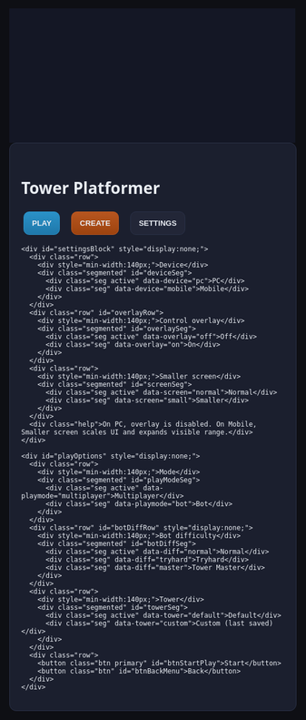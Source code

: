 <!DOCTYPE html>
<html lang="en">
<head>
  <meta charset="UTF-8" />
  <title>Tower Platformer — Complete Updated Build</title>
  <style>
    :root {
      --bg: #0e0f14;
      --canvas: #141725;
      --panel: #1b1f2e;
      --border: #2a3147;
      --text: #e9edf3;
      --muted: #94a3b8;
      --mc-size: 84px;
      --panel-width: 860px;
      --panel-scale: 1;
      --ui-shift-x: 0px;
    }
    html, body { margin:0; height:100%; background:var(--bg); color:var(--text); font-family: ui-sans-serif, system-ui, -apple-system, Segoe UI, Roboto, Arial; overflow:hidden; }
    canvas { display:block; margin:0 auto; background:var(--canvas); transform-origin:center top; }

    .ui-layer { position:fixed; inset:0; display:grid; place-items:center; pointer-events:none; }
    .panel {
      pointer-events:auto; background:var(--panel); border:1px solid var(--border); border-radius:12px; padding:20px;
      width:var(--panel-width); max-width:calc(100% - 40px); max-height:80vh; overflow-y:auto;
      transform:scale(var(--panel-scale)); transform-origin:left top;
      position:relative; left:var(--ui-shift-x);
    }
    .btn { background:#222637; border:1px solid var(--border); color:var(--text); border-radius:10px; padding:12px 14px; font-weight:600; cursor:pointer; margin:4px; }
    .btn:hover { background:#2a3147; }
    .btn.primary { background:linear-gradient(180deg,#2a91c7,#1f78aa); border-color:#2a91c7; }
    .btn.warn { background:linear-gradient(180deg,#b7561f,#9d430f); border-color:#b7561f; }
    .btn.danger { background:linear-gradient(180deg,#c63e3e,#a93131); border-color:#c63e3e; }
    .segmented { display:flex; gap:8px; flex-wrap:wrap; }
    .seg { background:#222637; border:1px solid var(--border); color:var(--text); padding:10px 12px; border-radius:8px; cursor:pointer; }
    .seg.active { background:#2a3147; border-color:#3b4767; }
    .row { display:flex; gap:12px; align-items:center; margin:12px 0; flex-wrap:wrap; }

    .toolbar {
      position:fixed; left:16px; top:16px; display:flex; gap:8px; background:#141725cc; border:1px solid #242a3c;
      border-radius:10px; padding:8px; z-index:10; backdrop-filter: blur(4px);
      transform:scale(var(--panel-scale));
      transform-origin:left top;
      left:calc(16px + var(--ui-shift-x));
    }
    .tool { background:#222637; border:1px solid var(--border); color:#d7deea; padding:8px 12px; border-radius:8px; cursor:pointer; }
    .tool.active { background:#2a3147; border-color:#3b4767; }
    .hint {
      position:fixed; right:16px; top:16px; background:#141725cc; color:#cfe2ff; border:1px solid #242a3c;
      padding:8px 12px; border-radius:10px; backdrop-filter: blur(4px); pointer-events:none; z-index:10;
    }

    .mobile-controls { position:fixed; inset:0; pointer-events:none; }
    .mc-btn {
      position:absolute; width:var(--mc-size); height:var(--mc-size); border-radius:50%;
      background: radial-gradient(circle at 30% 30%, #2a3147, #181b26 60%);
      border:1px solid #3b4767; box-shadow: inset 0 6px 12px rgba(0,0,0,0.4), 0 2px 8px rgba(0,0,0,0.4);
      pointer-events:auto; display:flex; align-items:center; justify-content:center; color:#cfe2ff; font-weight:700; font-size:24px;
      user-select:none;
      transform:scale(var(--panel-scale));
      transform-origin:left bottom;
      left:calc(var(--ui-shift-x) + 0px);
    }
    .mc-btn:active { filter:brightness(1.2); }

    .banner {
      position:fixed; top:16px; left:50%; transform:translateX(-50%);
      background:#112; color:#ffd700; padding:10px 16px; border:1px solid #334; border-radius:10px; font: 16px monospace;
      display:none; z-index:20;
    }
  </style>
</head>
<body>
<canvas id="gameCanvas" width="1024" height="480"></canvas>
<div class="banner" id="finishBanner"></div>

<!-- Menu -->
<div class="ui-layer" id="menuLayer">
  <div class="panel">
    <h1>Tower Platformer</h1>
    <div class="row">
      <button class="btn primary" id="btnPlay">PLAY</button>
      <button class="btn warn" id="btnCreate">CREATE</button>
      <button class="btn" id="btnSettings">SETTINGS</button>
    </div>

    <div id="settingsBlock" style="display:none;">
      <div class="row">
        <div style="min-width:140px;">Device</div>
        <div class="segmented" id="deviceSeg">
          <div class="seg active" data-device="pc">PC</div>
          <div class="seg" data-device="mobile">Mobile</div>
        </div>
      </div>
      <div class="row" id="overlayRow">
        <div style="min-width:140px;">Control overlay</div>
        <div class="segmented" id="overlaySeg">
          <div class="seg active" data-overlay="off">Off</div>
          <div class="seg" data-overlay="on">On</div>
        </div>
      </div>
      <div class="row">
        <div style="min-width:140px;">Smaller screen</div>
        <div class="segmented" id="screenSeg">
          <div class="seg active" data-screen="normal">Normal</div>
          <div class="seg" data-screen="small">Smaller</div>
        </div>
      </div>
      <div class="help">On PC, overlay is disabled. On Mobile, Smaller screen scales UI and expands visible range.</div>
    </div>

    <div id="playOptions" style="display:none;">
      <div class="row">
        <div style="min-width:140px;">Mode</div>
        <div class="segmented" id="playModeSeg">
          <div class="seg active" data-playmode="multiplayer">Multiplayer</div>
          <div class="seg" data-playmode="bot">Bot</div>
        </div>
      </div>
      <div class="row" id="botDiffRow" style="display:none;">
        <div style="min-width:140px;">Bot difficulty</div>
        <div class="segmented" id="botDiffSeg">
          <div class="seg active" data-diff="normal">Normal</div>
          <div class="seg" data-diff="tryhard">Tryhard</div>
          <div class="seg" data-diff="master">Tower Master</div>
        </div>
      </div>
      <div class="row">
        <div style="min-width:140px;">Tower</div>
        <div class="segmented" id="towerSeg">
          <div class="seg active" data-tower="default">Default</div>
          <div class="seg" data-tower="custom">Custom (last saved)</div>
        </div>
      </div>
      <div class="row">
        <button class="btn primary" id="btnStartPlay">Start</button>
        <button class="btn" id="btnBackMenu">Back</button>
      </div>
    </div>
  </div>
</div>

<!-- Editor toolbar -->
<div class="toolbar" id="editorToolbar" style="display:none;">
  <div class="tool active" data-tool="platform">Platform</div>
  <div class="tool" data-tool="lava">Lava</div>
  <div class="tool" id="rotateBtn">Rotate</div>
  <div class="tool" id="playtestBtn">Playtest</div>
  <div class="tool" id="clearBtn">Clear</div>
  <div class="tool" id="saveBtn">Save</div>
  <div class="tool" id="loadBtn">Load</div>
  <div class="tool danger" id="exitCreateBtn">Exit</div>
</div>
<div class="hint" id="editorHint" style="display:none;">Create: click to place, drag to move. WASD to pan. Spawn and Finish pad are movable. Rotate toggles 90°.</div>

<!-- Mobile controls -->
<div class="mobile-controls" id="mobileControls" style="display:none;">
  <!-- Player 1 -->
  <div class="mc-btn" id="mcP1Left" style="left: 26px; bottom: 28px;">◀</div>
  <div class="mc-btn" id="mcP1Right" style="left: 126px; bottom: 28px;">▶</div>
  <div class="mc-btn" id="mcP1Jump" style="left: 76px; bottom: 118px;">⤒</div>
  <div class="mc-btn" id="mcP1Down" style="left: 76px; bottom: 200px; display:none;">▼</div>
  <!-- Player 2 (hidden when bot or in create/playtest) -->
  <div class="mc-btn" id="mcP2Left" style="right: 126px; bottom: 28px;">◀</div>
  <div class="mc-btn" id="mcP2Right" style="right: 26px; bottom: 28px;">▶</div>
  <div class="mc-btn" id="mcP2Jump" style="right: 76px; bottom: 118px;">⤒</div>
</div>

<script>
/* ==== CONFIG ==== */
const CANVAS_WIDTH = 1024;
const CANVAS_HEIGHT = 480;
const VIEW_WIDTH = CANVAS_WIDTH / 2;
const VIEW_HEIGHT = CANVAS_HEIGHT;
const WORLD_WIDTH = 1600;
const WORLD_HEIGHT = 2400;

let renderScale = 1;

/* ==== STATE ==== */
let mode = "menu"; // "menu" | "play" | "create" | "playtest"
let deviceType = "pc"; // "pc" | "mobile"
let overlayEnabled = false;
let screenMode = "normal"; // "normal" | "small"
let playMode = "multiplayer"; // "multiplayer" | "bot"
let botDifficulty = "normal"; // "normal" | "tryhard" | "master"
let towerSelection = "default"; // "default" | "custom"
let currentSplitMode = "merged";
let gridSnap = 20;
let rotateMode = false;

let startTimeP1 = null;
let startTimeP2 = null;
let finished = false;
const finishBanner = document.getElementById("finishBanner");

/* ==== INPUT ==== */
const keys = {};
window.addEventListener("keydown", e => keys[e.code] = true);
window.addEventListener("keyup", e => keys[e.code] = false);

/* ==== UI HOOKUP ==== */
const menuLayer = document.getElementById("menuLayer");
const btnPlay = document.getElementById("btnPlay");
const btnSettings = document.getElementById("btnSettings");
const btnCreate = document.getElementById("btnCreate");
const settingsBlock = document.getElementById("settingsBlock");
const playOptions = document.getElementById("playOptions");
const btnStartPlay = document.getElementById("btnStartPlay");
const btnBackMenu = document.getElementById("btnBackMenu");

function segmentedInit(segEl, value, attr, onChange) {
  [...segEl.children].forEach(ch => {
    ch.classList.toggle("active", ch.getAttribute(attr) === value);
    ch.addEventListener("click", () => {
      [...segEl.children].forEach(n => n.classList.remove("active"));
      ch.classList.add("active");
      onChange(ch.getAttribute(attr));
      syncMobileControls();
    });
  });
}
const deviceSeg = document.getElementById("deviceSeg");
const overlaySeg = document.getElementById("overlaySeg");
const overlayRow = document.getElementById("overlayRow");
const screenSeg = document.getElementById("screenSeg");
const playModeSeg = document.getElementById("playModeSeg");
const botDiffSeg = document.getElementById("botDiffSeg");
const botDiffRow = document.getElementById("botDiffRow");
const towerSeg = document.getElementById("towerSeg");

segmentedInit(deviceSeg, deviceType, "data-device", v => {
  deviceType = v;
  if (deviceType === "pc") {
    overlayEnabled = false;
    [...overlaySeg.children].forEach(n => n.classList.remove("active"));
    overlaySeg.querySelector('[data-overlay="off"]').classList.add("active");
    overlayRow.style.display = "none";
  } else {
    overlayRow.style.display = "flex";
  }
  applyScreenScale();
});
segmentedInit(overlaySeg, overlayEnabled ? "on" : "off", "data-overlay", v => overlayEnabled = (v === "on"));
segmentedInit(screenSeg, screenMode, "data-screen", v => { screenMode = v; applyScreenScale(); });
segmentedInit(playModeSeg, playMode, "data-playmode", v => {
  playMode = v;
  botDiffRow.style.display = (playMode === "bot") ? "flex" : "none";
});
segmentedInit(botDiffSeg, botDifficulty, "data-diff", v => botDifficulty = v);
segmentedInit(towerSeg, towerSelection, "data-tower", v => towerSelection = v);

btnPlay.addEventListener("click", () => {
  playOptions.style.display = "block";
  settingsBlock.style.display = "none";
});
btnBackMenu.addEventListener("click", () => {
  playOptions.style.display = "none";
});
btnSettings.addEventListener("click", () => {
  settingsBlock.style.display = settingsBlock.style.display === "none" ? "block" : "none";
  playOptions.style.display = "none";
});
btnStartPlay.addEventListener("click", () => {
  loadActiveLevel(towerSelection);
  mode = "play";
  menuLayer.style.display = "none";
  editorToolbar.style.display = "none";
  editorHint.style.display = "none";
  resetPlayersToSpawn();
  finished = false;
  startTimeP1 = Date.now();
  startTimeP2 = (playMode === "multiplayer" || playMode === "bot") ? Date.now() : null;
  syncMobileControls();
});
btnCreate.addEventListener("click", () => {
  startCreateFresh();
});

/* ==== MOBILE CONTROLS ==== */
const mcLayer = document.getElementById("mobileControls");
const mcP1Left = document.getElementById("mcP1Left");
const mcP1Right = document.getElementById("mcP1Right");
const mcP1Jump = document.getElementById("mcP1Jump");
const mcP1Down = document.getElementById("mcP1Down");
const mcP2Left = document.getElementById("mcP2Left");
const mcP2Right = document.getElementById("mcP2Right");
const mcP2Jump = document.getElementById("mcP2Jump");

function bindPress(btn, codes) {
  const down = e => { e.preventDefault(); codes.forEach(code => keys[code] = true); };
  const up = e => { e.preventDefault(); codes.forEach(code => keys[code] = false); };
  btn.addEventListener("touchstart", down, { passive:false });
  btn.addEventListener("touchend", up, { passive:false });
  btn.addEventListener("mousedown", down);
  window.addEventListener("mouseup", up);
}
bindPress(mcP1Left, ["KeyA"]);
bindPress(mcP1Right, ["KeyD"]);
bindPress(mcP1Jump, ["KeyW"]);
bindPress(mcP1Down, ["KeyS"]);
bindPress(mcP2Left, ["ArrowLeft"]);
bindPress(mcP2Right, ["ArrowRight"]);
bindPress(mcP2Jump, ["ArrowUp"]);

function syncMobileControls() {
  const showOverlay = (deviceType === "mobile" && overlayEnabled && mode !== "menu");
  mcLayer.style.display = showOverlay ? "block" : "none";

  const hideP2 = (mode === "create" || (mode === "play" && playMode === "bot") || mode === "playtest");
  mcP2Left.style.display = hideP2 ? "none" : "block";
  mcP2Right.style.display = hideP2 ? "none" : "block";
  mcP2Jump.style.display = hideP2 ? "none" : "block";

  mcP1Down.style.display = (mode === "create") ? "block" : "none";
}

function applyScreenScale() {
  const root = document.documentElement;
  const canvas = document.getElementById("gameCanvas");
  if (deviceType === "mobile" && screenMode === "small") {
    renderScale = 0.85;
    root.style.setProperty("--mc-size", "64px");
    root.style.setProperty("--panel-width", "720px");
    root.style.setProperty("--panel-scale", "0.9");
    root.style.setProperty("--ui-shift-x", "20px");
    canvas.style.transform = "scale(0.9)";
  } else if (screenMode === "small") {
    renderScale = 1.0;
    root.style.setProperty("--mc-size", "72px");
    root.style.setProperty("--panel-width", "780px");
    root.style.setProperty("--panel-scale", "0.95");
    root.style.setProperty("--ui-shift-x", "0px");
    canvas.style.transform = "scale(0.95)";
  } else {
    renderScale = 1.0;
    root.style.setProperty("--mc-size", "84px");
    root.style.setProperty("--panel-width", "860px");
    root.style.setProperty("--panel-scale", "1");
    root.style.setProperty("--ui-shift-x", "0px");
    canvas.style.transform = "scale(1)";
  }
}

/* ==== UTILS ==== */
function clamp(val, min, max) { return Math.max(min, Math.min(val, max)); }
function rectsCollide(a, b) {
  // Handle rotated objects by approximating bounding box (simple toggle rot90)
  const ax = a.rot90 ? a.x - a.height : a.x;
  const ay = a.rot90 ? a.y : a.y;
  const aw = a.rot90 ? a.height : a.width;
  const ah = a.rot90 ? a.width : a.height;
  const bx = b.rot90 ? b.x - b.height : b.x;
  const by = b.rot90 ? b.y : b.y;
  const bw = b.rot90 ? b.height : b.width;
  const bh = b.rot90 ? b.width : b.height;

  return (ax < bx + bw && ax + aw > bx && ay < by + bh && ay + ah > by);
}
function snap(v, s) { return s ? Math.round(v / s) * s : v; }
function timeFmt(ms) {
  const total = Math.floor(ms / 1000);
  const h = Math.floor(total / 3600);
  const m = Math.floor((total % 3600) / 60);
  const s = total % 60;
  const pad = n => String(n).padStart(2, "0");
  return `${pad(h)}:${pad(m)}:${pad(s)}`;
}

/* ==== PLAYER ==== */
class Player {
  constructor(x, y, color, controls) {
    this.x = x; this.y = y; this.width = 36; this.height = 48;
    this.color = color; this.controls = controls;
    this.vx = 0; this.vy = 0; this.onGround = false; this.dead = false;
    this.isBot = false;
    this.lastSafe = { x, y };
  }
  get rect() { return { x: this.x, y: this.y, width: this.width, height: this.height }; }

  update(platforms, lavas) {
    if (this.isBot) this.botLogic(platforms, lavas);
    else {
      let move = 0;
      if (keys[this.controls.left]) move -= 1;
      if (keys[this.controls.right]) move += 1;
      this.vx = move * 5.2;
      if (this.onGround && keys[this.controls.jump]) { this.vy = -14.2; this.onGround = false; }
    }

    this.vy += 0.8; if (this.vy > 18) this.vy = 18;

    // Horizontal
    this.x += this.vx;
    for (const p of platforms) {
      if (rectsCollide(this.rect, p)) {
        if (this.vx > 0) this.x = (p.rot90 ? (p.x - p.height) : p.x) - this.width;
        else if (this.vx < 0) this.x = (p.rot90 ? (p.x - p.height) : p.x) + (p.rot90 ? p.height : p.width);
      }
    }

    // Vertical
    const prevY = this.y;
    this.y += this.vy; this.onGround = false;
    for (const p of platforms) {
      if (rectsCollide(this.rect, p)) {
        const ph = p.rot90 ? p.width : p.height;
        const py = p.y;
        if (this.vy > 0) { this.y = py - this.height; this.vy = 0; this.onGround = true; this.lastSafe = { x: this.x, y: this.y }; }
        else if (this.vy < 0) { this.y = py + ph; this.vy = 0; }
      }
    }

    for (const l of lavas) { if (rectsCollide(this.rect, l)) this.dead = true; }
    if (this.y > WORLD_HEIGHT) this.dead = true;
  }

  botLogic(platforms, lavas) {
    const cfg = {
      speed: (botDifficulty === "normal" ? 5.0 : botDifficulty === "tryhard" ? 5.8 : 6.2),
      jumpV: -14.2,
      arcX: (botDifficulty === "master" ? 180 : botDifficulty === "tryhard" ? 150 : 130),
      arcY: (botDifficulty === "master" ? 140 : botDifficulty === "tryhard" ? 120 : 110),
    };

    // Recover toward last safe if falling
    if (!this.onGround && this.vy > 12) {
      const dirBack = Math.sign(this.lastSafe.x - this.x);
      this.vx = dirBack * cfg.speed;
      return;
    }

    // Ground
    let ground = null;
    const feetY = this.y + this.height + 2;
    for (const p of platforms) {
      const py = p.y, ph = p.rot90 ? p.width : p.height, px = p.rot90 ? (p.x - p.height) : p.x, pw = p.rot90 ? p.height : p.width;
      const onTop = (feetY >= py - 2 && feetY <= py + 10);
      const midX = this.x + this.width / 2;
      if (onTop && midX >= px && midX <= px + pw) { ground = { x:px, y:py, w:pw }; break; }
    }

    // Target platform selection: above and closer to finish
    const goalX = finishPad.x + finishPad.width / 2;
    const dirToGoal = Math.sign(goalX - (this.x + this.width / 2));
    let candidate = null, bestScore = -Infinity;
    for (const p of platforms) {
      const px = p.rot90 ? (p.x - p.height) : p.x;
      const pw = p.rot90 ? p.height : p.width;
      const py = p.y;

      if (py >= this.y + this.height - 6) continue; // only above
      const dx = (dirToGoal > 0) ? (px - this.x) : (this.x - (px + pw));
      if (dx < -20 || dx > cfg.arcX + 80) continue;
      const dy = (this.y - py);
      if (dy > cfg.arcY + 60) continue;

      const centerDistGoal = Math.abs((px + pw / 2) - goalX);
      const score = -centerDistGoal - dy * 0.6;
      if (score > bestScore) { bestScore = score; candidate = { x:px, y:py, w:pw }; }
    }

    // Lava avoidance
    const aheadRect = { x: this.x + (dirToGoal > 0 ? this.width + 6 : -12), y: this.y + this.height - 8, width: 14, height: 14 };
    const lavaAhead = lavas.some(l => rectsCollide(aheadRect, l));

    this.vx = dirToGoal * cfg.speed;

    const nearEdge = ground ? (
      (dirToGoal > 0 && this.x + this.width > ground.x + ground.w - 6) ||
      (dirToGoal < 0 && this.x < ground.x + 6)
    ) : true;

    const shouldJump = (this.onGround && (lavaAhead || nearEdge || !!candidate));
    if (shouldJump) { this.vy = cfg.jumpV; this.onGround = false; }
  }

  draw(ctx) {
    ctx.save();
    // Body gradient for quality
    const grd = ctx.createLinearGradient(this.x, this.y, this.x, this.y + this.height);
    grd.addColorStop(0, this.color); grd.addColorStop(1, "#0c0f14");
    ctx.fillStyle = grd; ctx.strokeStyle = "#0a0d12"; ctx.lineWidth = 2;
    ctx.fillRect(this.x, this.y, this.width, this.height);
    ctx.strokeRect(this.x+0.5, this.y+0.5, this.width-1, this.height-1);
    // Eyes
    ctx.fillStyle = "#fff";
    ctx.fillRect(this.x + 7, this.y + 12, 8, 8);
    ctx.fillRect(this.x + 21, this.y + 12, 8, 8);
    ctx.fillStyle = "#364a63";
    ctx.fillRect(this.x + 10, this.y + 16, 3, 3);
    ctx.fillRect(this.x + 24, this.y + 16, 3, 3);
    ctx.restore();
  }
}

/* ==== WORLD (FUN, POSSIBLE OBBY) ==== */
const persistentFloor = { x: 0, y: 2350, width: 1600, height: 50, floor: true };
const defaultSpawn = { x: 60, y: persistentFloor.y - 48, width: 28, height: 32 };
const defaultFinishPad = { x: 1460, y: 620, width: 100, height: 24 };

let platforms = [];
let lavas = [];
let spawnMarker = { ...defaultSpawn };
let finishPad = { ...defaultFinishPad };

// Reachable staircase floors with alternating tint
const defaultPlatforms = [
  { ...persistentFloor },
  // Floor 1 (near floor)
  { x: 120, y: 2300, width: 180, height: 20, tint: 1 },
  { x: 320, y: 2230, width: 160, height: 20, tint: 1 },
  { x: 540, y: 2160, width: 160, height: 20, tint: 1 },
  { x: 760, y: 2090, width: 160, height: 20, tint: 1 },
  { x: 980, y: 2020, width: 160, height: 20, tint: 1 },
  // Floor 2
  { x: 240, y: 1880, width: 160, height: 20, tint: 2 },
  { x: 480, y: 1810, width: 160, height: 20, tint: 2 },
  { x: 740, y: 1740, width: 160, height: 20, tint: 2 },
  { x: 1000, y: 1670, width: 160, height: 20, tint: 2 },
  // Floor 3
  { x: 300, y: 1540, width: 160, height: 20, tint: 1 },
  { x: 580, y: 1470, width: 160, height: 20, tint: 1 },
  { x: 860, y: 1400, width: 160, height: 20, tint: 1 },
  // Floor 4 near finish
  { x: 360, y: 1280, width: 160, height: 20, tint: 2 },
  { x: 660, y: 1200, width: 160, height: 20, tint: 2 },
  { x: 980, y: 1120, width: 160, height: 20, tint: 2 },
  { x: 1260, y: 1040, width: 160, height: 20, tint: 2 },
  { x: 1360, y: 900, width: 180, height: 20, tint: 1 },
  { x: 1430, y: 760, width: 160, height: 20, tint: 1 },
];
const defaultLava = [
  { x: 500, y: 2338, width: 60, height: 12 },
  { x: 820, y: 2088, width: 60, height: 12 },
  { x: 1060, y: 1668, width: 60, height: 12 },
  { x: 1380, y: 748, width: 60, height: 12 },
];

function ensureFloor() {
  const hasFloor = platforms.some(p => p.x === persistentFloor.x && p.y === persistentFloor.y && p.width === persistentFloor.width && p.height === persistentFloor.height);
  if (!hasFloor) platforms.unshift({ ...persistentFloor });
}
function clampSpawnToFloor() { spawnMarker.y = persistentFloor.y - 48; }

function setDefaultLevel() {
  platforms = JSON.parse(JSON.stringify(defaultPlatforms));
  lavas = JSON.parse(JSON.stringify(defaultLava));
  spawnMarker = { ...defaultSpawn };
  finishPad = { ...defaultFinishPad };
  ensureFloor(); clampSpawnToFloor();
}
function setCustomLevelFromStorage() {
  const data = localStorage.getItem("towerLevel");
  if (data) {
    const parsed = JSON.parse(data);
    platforms = parsed.platforms || [ { ...persistentFloor } ];
    lavas = parsed.lavas || [];
    spawnMarker = parsed.spawnMarker || { ...defaultSpawn };
    finishPad = parsed.finishPad || { ...defaultFinishPad };
    ensureFloor(); clampSpawnToFloor();
  } else {
    setDefaultLevel();
  }
}
function loadActiveLevel(selection) {
  if (selection === "custom") setCustomLevelFromStorage();
  else setDefaultLevel();
}

/* ==== DRAWING ==== */
const canvas = document.getElementById("gameCanvas");
const ctx = canvas.getContext("2d");

function drawPlatform(ctx, p) {
  const baseTop = p.tint === 2 ? "#51576a" : "#6d7b91";
  const baseBottom = p.tint === 2 ? "#34394a" : "#393f52";
  const px = p.rot90 ? (p.x - p.height) : p.x;
  const pw = p.rot90 ? p.height : p.width;
  const ph = p.rot90 ? p.width : p.height;

  ctx.save();
  const g = ctx.createLinearGradient(px, p.y, px, p.y + ph);
  g.addColorStop(0, baseTop); g.addColorStop(1, baseBottom);
  ctx.fillStyle = g; ctx.strokeStyle = "#2a3147";
  ctx.fillRect(px, p.y, pw, ph);
  ctx.strokeRect(px, p.y, pw, ph);
  ctx.restore();
}
function drawLava(ctx, l) {
  const lx = l.rot90 ? (l.x - l.height) : l.x;
  const lw = l.rot90 ? l.height : l.width;
  const lh = l.rot90 ? l.width : l.height;

  ctx.save();
  const g = ctx.createLinearGradient(lx, l.y, lx, l.y + lh);
  g.addColorStop(0, "#d44b4b"); g.addColorStop(1, "#8b2a2a");
  ctx.fillStyle = g; ctx.strokeStyle = "#ffe5e5";
  ctx.fillRect(lx, l.y, lw, lh);
  ctx.strokeRect(lx, l.y, lw, lh);
  ctx.restore();
}
function drawFinishPad(ctx, fp) {
  ctx.save();
  const g = ctx.createLinearGradient(fp.x, fp.y, fp.x, fp.y + fp.height);
  g.addColorStop(0, "#9bff9b"); g.addColorStop(1, "#2bbf57");
  ctx.fillStyle = g; ctx.strokeStyle = "#0b4f2b";
  ctx.fillRect(fp.x, fp.y, fp.width, fp.height);
  ctx.strokeRect(fp.x, fp.y, fp.width, fp.height);
  ctx.restore();
}
function drawSpawnMarker(ctx, sp) {
  if (mode === "create") {
    ctx.save();
    const g = ctx.createLinearGradient(sp.x, sp.y, sp.x, sp.y + sp.height);
    g.addColorStop(0, "#3aeeb4"); g.addColorStop(1, "#1aa57e");
    ctx.fillStyle = g;
    ctx.fillRect(sp.x, sp.y, sp.width, sp.height);
    ctx.restore();
  }
}
function drawWorld(ctx) {
  for (const p of platforms) drawPlatform(ctx, p);
  for (const l of lavas) drawLava(ctx, l);
  drawFinishPad(ctx, finishPad);
  drawSpawnMarker(ctx, spawnMarker);
}

/* ==== CAMERA (scaled) ==== */
function getViewDims() { return [VIEW_WIDTH / renderScale, VIEW_HEIGHT / renderScale]; }
function calcCamera(px, py) {
  const [vw, vh] = getViewDims();
  let camX = Math.round(px - vw / 2);
  let camY = Math.round(py - vh / 2);
  camX = clamp(camX, 0, WORLD_WIDTH - vw);
  camY = clamp(camY, 0, WORLD_HEIGHT - vh);
  return [camX, camY];
}
function calcMergedCamera(p1, p2) {
  const mx = (p1.x + p1.width / 2 + p2.x + p2.width / 2) / 2;
  const my = (p1.y + p1.height / 2 + p2.y + p2.height / 2) / 2;
  return calcCamera(mx, my);
}
function getSplitMode(p1, p2) {
  const dx = (p1.x + p1.width / 2) - (p2.x + p2.width / 2);
  const dy = (p1.y + p1.height / 2) - (p2.y + p2.height / 2);
  const dist = Math.hypot(dx, dy);
  const splitThreshold = 480; const mergeThreshold = 360;
  if (dist > splitThreshold) return "split";
  if (dist < mergeThreshold) return "merged";
  return currentSplitMode;
}

/* ==== PLAYERS ==== */
const player1 = new Player(defaultSpawn.x, defaultSpawn.y, "#23b4e4", { left: "KeyA", right: "KeyD", jump: "KeyW" });
const player2 = new Player(defaultSpawn.x + 60, defaultSpawn.y, "#e4b423", { left: "ArrowLeft", right: "ArrowRight", jump: "ArrowUp" });

function resetPlayersToSpawn() {
  player1.x = spawnMarker.x; player1.y = spawnMarker.y; player1.vx = 0; player1.vy = 0; player1.dead = false; player1.onGround = false;
  player2.x = spawnMarker.x + 60; player2.y = spawnMarker.y; player2.vx = 0; player2.vy = 0; player2.dead = false; player2.onGround = false;
  player2.isBot = (playMode === "bot");
}

/* ==== EDITOR STATE & INPUT ==== */
const editorToolbar = document.getElementById("editorToolbar");
const editorHint = document.getElementById("editorHint");
const rotateBtn = document.getElementById("rotateBtn");
const playtestBtn = document.getElementById("playtestBtn");
const clearBtn = document.getElementById("clearBtn");
const saveBtn = document.getElementById("saveBtn");
const loadBtn = document.getElementById("loadBtn");
const exitCreateBtn = document.getElementById("exitCreateBtn");

let currentTool = "platform";
[...editorToolbar.querySelectorAll(".tool[data-tool]")].forEach(btn => {
  btn.addEventListener("click", () => {
    [...editorToolbar.querySelectorAll(".tool[data-tool]")].forEach(b => b.classList.remove("active"));
    btn.classList.add("active");
    currentTool = btn.getAttribute("data-tool");
    rotateMode = false; rotateBtn.classList.remove("active");
  });
});
rotateBtn.addEventListener("click", () => {
  rotateMode = !rotateMode;
  rotateBtn.classList.toggle("active", rotateMode);
});
playtestBtn.addEventListener("click", () => {
  mode = "playtest";
  editorToolbar.style.display = "none";
  editorHint.style.display = "none";
  syncMobileControls();
  finished = false;
  player1.x = spawnMarker.x; player1.y = spawnMarker.y; player1.vx = 0; player1.vy = 0; player1.dead = false; player1.onGround = false;
  player2.dead = true; player2.isBot = false;
  startTimeP1 = Date.now();
});
clearBtn.addEventListener("click", () => {
  platforms = [ { ...persistentFloor } ];
  lavas = [];
  spawnMarker = { ...defaultSpawn };
  finishPad = { ...defaultFinishPad };
});
saveBtn.addEventListener("click", () => {
  ensureFloor(); clampSpawnToFloor();
  localStorage.setItem("towerLevel", JSON.stringify({ platforms, lavas, spawnMarker, finishPad }));
  // Reflect in play menu
  [...towerSeg.children].forEach(n => n.classList.remove("active"));
  towerSeg.querySelector('[data-tower="custom"]').classList.add("active");
  towerSelection = "custom";
});
loadBtn.addEventListener("click", () => { setCustomLevelFromStorage(); });
exitCreateBtn.addEventListener("click", () => {
  mode = "menu"; menuLayer.style.display = "grid";
  editorToolbar.style.display = "none"; editorHint.style.display = "none";
  syncMobileControls();
});

let editorCamX = 0, editorCamY = 0;
function startCreateFresh() {
  mode = "create";
  menuLayer.style.display = "none";
  editorToolbar.style.display = "flex";
  editorHint.style.display = "block";
  platforms = [ { ...persistentFloor } ];
  lavas = [];
  spawnMarker = { ...defaultSpawn };
  finishPad = { ...defaultFinishPad };
  editorCamX = 0; editorCamY = 0;
  syncMobileControls();
}

function screenToWorld(sx, sy) { return (mode === "create") ? [sx + editorCamX, sy + editorCamY] : [sx, sy]; }

let dragState = { dragging: false, obj: null, offsetX: 0, offsetY: 0 };
canvas.addEventListener("mousedown", e => {
  const rect = canvas.getBoundingClientRect();
  let [wx, wy] = screenToWorld(e.clientX - rect.left, e.clientY - rect.top);

  if (mode !== "create") return;

  if (rotateMode) {
    const target = pickObjectAt(wx, wy);
    if (target) target.obj.rot90 = !target.obj.rot90;
    return;
  }

  // Spawn marker first
  if (pointInRect(wx, wy, spawnMarker)) { dragState = { dragging: true, obj: spawnMarker, offsetX: wx - spawnMarker.x, offsetY: wy - spawnMarker.y }; return; }
  // Finish pad
  if (pointInRect(wx, wy, finishPad)) { dragState = { dragging: true, obj: finishPad, offsetX: wx - finishPad.x, offsetY: wy - finishPad.y }; return; }

  const target = pickObjectAt(wx, wy);
  if (target) { dragState = { dragging: true, obj: target.obj, offsetX: wx - target.obj.x, offsetY: wy - target.obj.y }; return; }

  // Place new
  wx = snap(wx, gridSnap); wy = snap(wy, gridSnap);
  if (currentTool === "platform") platforms.push({ x: wx, y: wy, width: 120, height: 20, tint: 1 });
  if (currentTool === "lava") lavas.push({ x: wx, y: wy, width: 60, height: 12 });
});
canvas.addEventListener("mousemove", e => {
  if (!dragState.dragging) return;
  const rect = canvas.getBoundingClientRect();
  let [wx, wy] = screenToWorld(e.clientX - rect.left, e.clientY - rect.top);
  dragState.obj.x = snap(wx - dragState.offsetX, gridSnap);
  dragState.obj.y = snap(wy - dragState.offsetY, gridSnap);
  if (dragState.obj === spawnMarker) clampSpawnToFloor();
});
window.addEventListener("mouseup", () => { dragState.dragging = false; });

function pointInRect(x, y, r) { return x >= r.x && x <= r.x + r.width && y >= r.y && y <= r.y + r.height; }
function pickObjectAt(x, y) {
  const pools = [
    { arr: platforms },
    { arr: lavas },
  ];
  for (const pool of pools) {
    for (let i = pool.arr.length - 1; i >= 0; i--) {
      const o = pool.arr[i];
      if (o.floor) continue;
      const ox = o.rot90 ? (o.x - o.height) : o.x;
      const ow = o.rot90 ? o.height : o.width;
      const oh = o.rot90 ? o.width : o.height;
      if (x >= ox && x <= ox + ow && y >= o.y && y <= o.y + oh) return { obj: o };
    }
  }
  return null;
}

function updateEditorCamera() {
  const pan = 12;
  if (keys["KeyA"]) editorCamX = clamp(editorCamX - pan, 0, WORLD_WIDTH - CANVAS_WIDTH);
  if (keys["KeyD"]) editorCamX = clamp(editorCamX + pan, 0, WORLD_WIDTH - CANVAS_WIDTH);
  if (keys["KeyW"]) editorCamY = clamp(editorCamY - pan, 0, WORLD_HEIGHT - CANVAS_HEIGHT);
  if (keys["KeyS"]) editorCamY = clamp(editorCamY + pan, 0, WORLD_HEIGHT - CANVAS_HEIGHT);
}
function drawCreateView() {
  ctx.save();
  ctx.translate(-editorCamX, -editorCamY);
  drawWorld(ctx);
  ctx.restore();
}

/* ==== PLAY RENDER ==== */
function drawPlaySplitOrMerged() {
  const p2Active = (playMode === "multiplayer" || playMode === "bot");
  currentSplitMode = p2Active ? getSplitMode(player1, player2) : "merged";

  ctx.save();
  ctx.scale(renderScale, renderScale);

  if (p2Active && currentSplitMode === "split") {
    // Left view (P1)
    ctx.save();
    ctx.beginPath(); ctx.rect(0, 0, VIEW_WIDTH / renderScale, VIEW_HEIGHT / renderScale); ctx.clip();
    let [cx1, cy1] = calcCamera(player1.x + player1.width / 2, player1.y + player1.height / 2);
    ctx.translate(-cx1, -cy1);
    drawWorld(ctx); player1.draw(ctx); if (p2Active) player2.draw(ctx);
    ctx.restore();

    // Divider
    ctx.strokeStyle = "#222"; ctx.lineWidth = 4;
    ctx.beginPath(); ctx.moveTo(VIEW_WIDTH / renderScale, 0); ctx.lineTo(VIEW_WIDTH / renderScale, VIEW_HEIGHT / renderScale); ctx.stroke();

    // Right view (P2)
    ctx.save();
    ctx.beginPath(); ctx.rect(VIEW_WIDTH / renderScale, 0, VIEW_WIDTH / renderScale, VIEW_HEIGHT / renderScale); ctx.clip();
    let [cx2, cy2] = calcCamera(player2.x + player2.width / 2, player2.y + player2.height / 2);
    ctx.translate(-cx2 + VIEW_WIDTH / renderScale, -cy2);
    drawWorld(ctx); if (p2Active) player2.draw(ctx); player1.draw(ctx);
    ctx.restore();
  } else {
    // Single view
    ctx.save();
    let [cx, cy] = p2Active ? calcMergedCamera(player1, player2)
                            : calcCamera(player1.x + player1.width / 2, player1.y + player1.height / 2);
    ctx.translate(-cx, -cy);
    drawWorld(ctx);
    player1.draw(ctx);
    if (p2Active) player2.draw(ctx);
    ctx.restore();
  }

  ctx.restore();
}

/* ==== FINISH CHECK & TIMER ==== */
function checkFinishAndBanner() {
  finishBanner.style.display = "none";
  if (rectsCollide(player1.rect, finishPad)) {
    const elapsed = Date.now() - startTimeP1;
    finishBanner.textContent = `Player completed the tower in ${timeFmt(elapsed)}`;
    finishBanner.style.display = "block";
    finished = true;
  } else if (playMode === "bot" && rectsCollide(player2.rect, finishPad)) {
    const elapsed = Date.now() - startTimeP2;
    finishBanner.textContent = `Bot completed the tower in ${timeFmt(elapsed)}`;
    finishBanner.style.display = "block";
    finished = true;
  }
}

/* ==== GAME LOOP ==== */
function gameLoop() {
  ctx.clearRect(0, 0, CANVAS_WIDTH, CANVAS_HEIGHT);

  if (mode === "play" || mode === "playtest") {
    const p2Active = (mode === "play" && (playMode === "multiplayer" || playMode === "bot"));

    // Independent death/respawn and timer reset
    if (player1.dead) { player1.x = spawnMarker.x; player1.y = spawnMarker.y; player1.vx = 0; player1.vy = 0; player1.dead = false; player1.onGround = false; startTimeP1 = Date.now(); finished = false; }
    if (p2Active && player2.dead) { player2.x = spawnMarker.x + 60; player2.y = spawnMarker.y; player2.vx = 0; player2.vy = 0; player2.dead = false; player2.onGround = false; startTimeP2 = Date.now(); finished = false; }

    player1.update(platforms, lavas);
    if (p2Active) { player2.isBot = (playMode === "bot"); player2.update(platforms, lavas); }

    drawPlaySplitOrMerged();
    checkFinishAndBanner();
  }

  if (mode === "create") {
    updateEditorCamera();
    drawCreateView();
  }

  requestAnimationFrame(gameLoop);
}

/* ==== STARTUP ==== */
applyScreenScale();
setDefaultLevel();
menuLayer.style.display = "grid";
syncMobileControls();
resetPlayersToSpawn();
gameLoop();
</script>
</body>
</html>
